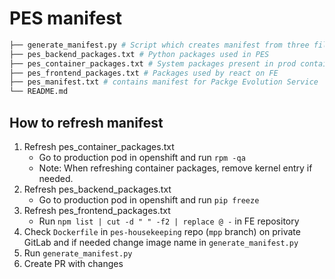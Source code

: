 # PES manifest

```bash
├── generate_manifest.py # Script which creates manifest from three files with packages
├── pes_backend_packages.txt # Python packages used in PES
├── pes_container_packages.txt # System packages present in prod container
├── pes_frontend_packages.txt # Packages used by react on FE
├── pes_manifest.txt # contains manifest for Packge Evolution Service
└── README.md
```

## How to refresh manifest

1. Refresh pes_container_packages.txt
    - Go to production pod in openshift and run `rpm -qa`
    - Note: When refreshing container packages, remove kernel entry if needed.
2. Refresh pes_backend_packages.txt
    - Go to production pod in openshift and run `pip freeze`
3. Refresh pes_frontend_packages.txt
    - Run `npm list | cut -d " " -f2 | replace @ -` in FE repository
4. Check `Dockerfile` in `pes-housekeeping` repo (`mpp` branch) on private GitLab and if needed change image name in `generate_manifest.py`
5. Run `generate_manifest.py`
6. Create PR with changes
